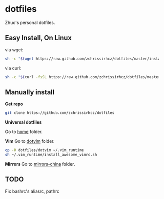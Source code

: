 # dotfiles

Zhuo's personal dotfiles.

## Easy Install, On Linux

via wget:
```bash
sh -c "$(wget https://raw.github.com/zchrissirhcz/dotfiles/master/install.sh -O -)"
```

via curl:
```bash
sh -c "$(curl -fsSL https://raw.github.com/zchrissirhcz/dotfiles/master/install.sh)"
```

## Manually install

**Get repo**
```bash
git clone https://github.com/zchrissirhcz/dotfiles
```

**Universal dotfiles**

Go to [home](home) folder.


**Vim**
Go to [dotvim](dotvim) folder.
```bash
cp -R dotfiles/dotvim ~/.vim_runtime
sh ~/.vim_runtime/install_awesome_vimrc.sh
```

**Mirrors**
Go to [mirrors-china](mirrors-china) folder.


## TODO

Fix bashrc's aliasrc, pathrc

